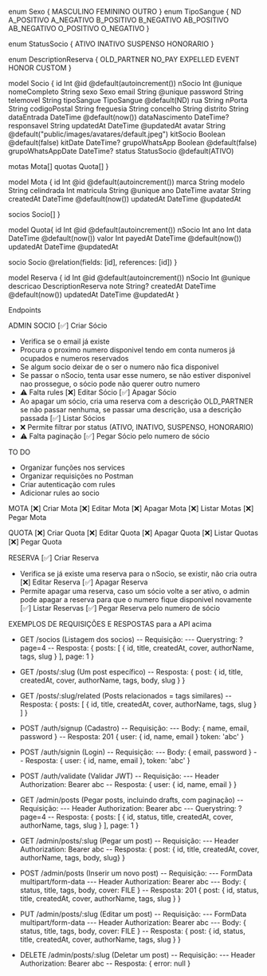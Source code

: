 enum Sexo {
  MASCULINO
  FEMININO
  OUTRO
}
enum TipoSangue {
  ND
  A_POSITIVO
  A_NEGATIVO
  B_POSITIVO
  B_NEGATIVO
  AB_POSITIVO
  AB_NEGATIVO
  O_POSITIVO
  O_NEGATIVO
}

enum StatusSocio {
  ATIVO
  INATIVO
  SUSPENSO
  HONORARIO
}

enum DescriptionReserva {
  OLD_PARTNER
  NO_PAY
  EXPELLED
  EVENT
  HONOR
  CUSTOM
}

model Socio {
  id Int @id @default(autoincrement())
  nSocio Int @unique
  nomeCompleto String
  sexo Sexo 
  email String @unique
  password String
  telemovel String
  tipoSangue TipoSangue @default(ND)
  rua String
  nPorta String
  codigoPostal String
  freguesia String
  concelho String
  distrito String
  dataEntrada DateTime @default(now())
  dataNascimento DateTime?
  responsavel String
  updatedAt DateTime @updatedAt
  avatar String @default("public/images/avatares/default.jpeg")
  kitSocio Boolean @default(false)
  kitDate DateTime?
  grupoWhatsApp Boolean @default(false)
  grupoWhatsAppDate DateTime?
  status StatusSocio @default(ATIVO)

  motas Mota[]
  quotas Quota[]
}

model Mota {
  id Int @id @default(autoincrement())
  marca String
  modelo String
  celindrada Int
  matricula String @unique
  ano DateTime
  avatar String
  createdAt DateTime @default(now())
  updatedAt DateTime @updatedAt
  
  socios Socio[]
}

model Quota{
  id Int @id @default(autoincrement())
  nSocio Int
  ano Int
  data DateTime @default(now())
  valor Int 
  payedAt DateTime @default(now())
  updatedAt DateTime @updatedAt

  socio Socio @relation(fields: [id], references: [id])
}

model Reserva {
  id Int @id @default(autoincrement())
  nSocio Int @unique
  descricao DescriptionReserva
  note String?
  createdAt DateTime @default(now())
  updatedAt DateTime @updatedAt
  }


Endpoints

ADMIN
SOCIO
[✅] Criar Sócio 
  - Verifica se o email já existe
  - Procura o proximo numero disponivel tendo em conta numeros já ocupados e numeros reservados
  - Se algum socio deixar de o ser o numero não fica disponivel
  - Se passar o nSocio, tenta usar esse numero, se não estiver disponivel nao prossegue, o sócio pode não querer outro numero
  - ⚠️ Falta rules
[❌] Editar Sócio
[✅] Apagar Sócio 
  - Ao apagar um sócio, cria uma reserva com a descrição OLD_PARTNER se não passar nenhuma, se passar uma descrição, usa a descrição passada
[✅] Listar Sócios 
  - ❌ Permite filtrar por status (ATIVO, INATIVO, SUSPENSO, HONORARIO)
  - ⚠️ Falta paginação
[✅] Pegar Sócio pelo numero de sócio



TO DO
- Organizar funções nos services
- Organizar requisições no Postman
- Criar autenticação com rules
- Adicionar rules ao socio

MOTA
[❌] Criar Mota
[❌] Editar Mota
[❌] Apagar Mota
[❌] Listar Motas
[❌] Pegar Mota

QUOTA
[❌] Criar Quota
[❌] Editar Quota
[❌] Apagar Quota
[❌] Listar Quotas
[❌] Pegar Quota

RESERVA
[✅] Criar Reserva 
  - Verifica se já existe uma reserva para o nSocio, se existir, não cria outra
[❌] Editar Reserva
[✅] Apagar Reserva 
  - Permite apagar uma reserva, caso um sócio volte a ser ativo, o admin pode apagar a reserva para que o numero fique disponivel novamente
[✅] Listar Reservas 
[✅] Pegar Reserva pelo numero de sócio










EXEMPLOS DE REQUISIÇÕES E RESPOSTAS para a API acima
- GET /socios (Listagem dos socios)
-- Requisição:
--- Querystring: ?page=4
-- Resposta:
{
    posts: [
        { id, title, createdAt, cover, authorName, tags, slug }
    ],
    page: 1
}

- GET /posts/:slug (Um post específico)
-- Resposta:
{
    post: { id, title, createdAt, cover, authorName, tags, body, slug }
}

- GET /posts/:slug/related (Posts relacionados = tags similares)
-- Resposta:
{
    posts: [
        { id, title, createdAt, cover, authorName, tags, slug }
    ]
}

- POST /auth/signup (Cadastro)
-- Requisição:
--- Body: { name, email, password }
-- Resposta: 201
{
    user: { id, name, email }
    token: 'abc'
}

- POST /auth/signin (Login)
-- Requisição:
--- Body: { email, password }
-- Resposta:
{
    user: { id, name, email },
    token: 'abc'
}

- POST /auth/validate (Validar JWT)
-- Requisição:
--- Header Authorization: Bearer abc
-- Resposta:
{
    user: { id, name, email }
}

- GET /admin/posts (Pegar posts, incluindo drafts, com paginação)
-- Requisição:
--- Header Authorization: Bearer abc
--- Querystring: ?page=4
-- Resposta:
{
    posts: [
        { id, status, title, createdAt, cover, authorName, tags, slug }
    ],
    page: 1
}

- GET /admin/posts/:slug (Pegar um post)
-- Requisição:
--- Header Authorization: Bearer abc
-- Resposta:
{
    post: { id, title, createdAt, cover, authorName, tags, body, slug}
}

- POST /admin/posts (Inserir um novo post)
-- Requisição:
--- FormData multipart/form-data
--- Header Authorization: Bearer abc
--- Body: { status, title, tags, body, cover: FILE }
-- Resposta: 201
{
    post: { id, status, title, createdAt, cover, authorName, tags, slug }
}

- PUT /admin/posts/:slug (Editar um post)
-- Requisição:
--- FormData multipart/form-data
--- Header Authorization: Bearer abc
--- Body: { status, title, tags, body, cover: FILE }
-- Resposta:
{
    post: { id, status, title, createdAt, cover, authorName, tags, slug }
}

- DELETE /admin/posts/:slug (Deletar um post)
-- Requisição:
--- Header Authorization: Bearer abc
-- Resposta:
{
    error: null
}
